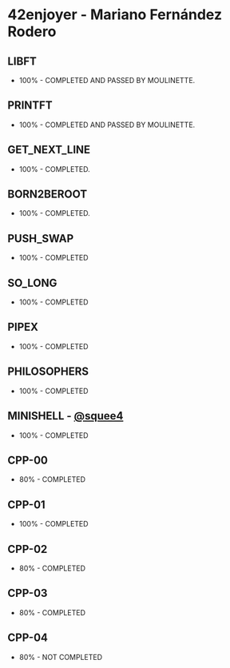 # 42enjoyer - Mariano Fernández Rodero
## LIBFT
* 100% - COMPLETED AND PASSED BY MOULINETTE.

## PRINTFT
* 100% - COMPLETED AND PASSED BY MOULINETTE.

## GET_NEXT_LINE
* 100% - COMPLETED.

## BORN2BEROOT
* 100% - COMPLETED.

## PUSH_SWAP    
* 100% - COMPLETED

## SO_LONG
* 100% - COMPLETED

## PIPEX
* 100% - COMPLETED

## PHILOSOPHERS
* 100% - COMPLETED

## MINISHELL - [@squee4](https://github.com/squee4)
* 100% - COMPLETED

## CPP-00
* 80% - COMPLETED

## CPP-01
* 100% - COMPLETED

## CPP-02
* 80% - COMPLETED

## CPP-03
* 80% - COMPLETED

## CPP-04
* 80% - NOT COMPLETED
